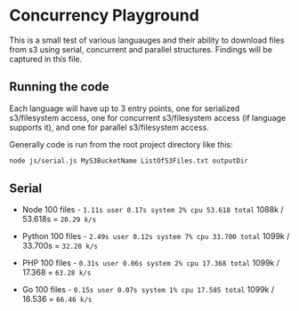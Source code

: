 # Concurrency Playground

This is a small test of various languauges and their ability to download files from s3 using serial, concurrent and parallel structures. Findings will be captured in this file.

## Running the code

Each language will have up to 3 entry points, one for serialized s3/filesystem access, one for concurrent s3/filesystem access (if language supports it), and one for parallel s3/filesystem access.

Generally code is run from the root project directory like this:
```bash
node js/serial.js MyS3BucketName ListOfS3Files.txt outputDir
```

## Serial

* Node
100 files - `1.11s user 0.17s system 2% cpu 53.618 total`
1088k / 53.618s = `20.29 k/s`

* Python
100 files - `2.49s user 0.12s system 7% cpu 33.700 total`
1099k / 33.700s = `32.28 k/s`

* PHP
100 files - `0.31s user 0.06s system 2% cpu 17.368 total`
1099k / 17.368 = `63.28 k/s`

* Go
100 files - `0.15s user 0.07s system 1% cpu 17.585 total`
1099k / 16.536 = `66.46 k/s`
